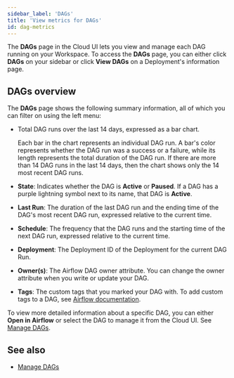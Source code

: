 ```yaml
---
sidebar_label: 'DAGs'
title: 'View metrics for DAGs'
id: dag-metrics
---
```


<head>
  <meta name="description" content="Learn how to monitor Pipeline performance, health, and total task volume in the Cloud UI. These metrics can help you with resource allocation and issue troubleshooting." />
  <meta name="og:description" content="Learn how to monitor Pipeline performance, health, and total task volume in the Cloud UI. These metrics can help you with resource allocation and issue troubleshooting." />
</head>

The **DAGs** page in the Cloud UI lets you view and manage each DAG running on your Workspace. To access the **DAGs** page, you can either click **DAGs** on your sidebar or click **View DAGs** on a Deployment's information page.

## DAGs overview

The **DAGs** page shows the following summary information, all of which you can filter on using the left menu:

- Total DAG runs over the last 14 days, expressed as a bar chart.

    Each bar in the chart represents an individual DAG run. A bar's color represents whether the DAG run was a success or a failure, while its length represents the total duration of the DAG run. If there are more than 14 DAG runs in the last 14 days, then the chart shows only the 14 most recent DAG runs.

- **State**: Indicates whether the DAG is **Active** or **Paused**. If a DAG has a purple lightning symbol next to its name, that DAG is **Active**.
- **Last Run**: The duration of the last DAG run and the ending time of the DAG's most recent DAG run, expressed relative to the current time.
- **Schedule**: The frequency that the DAG runs and the starting time of the next DAG run, expressed relative to the current time.
- **Deployment**:  The Deployment ID of the Deployment for the current DAG Run.
- **Owner(s)**: The Airflow DAG owner attribute. You can change the owner attribute when you write or update your DAG.
- **Tags**: The custom tags that you marked your DAG with. To add custom tags to a DAG, see [Airflow documentation](https://airflow.apache.org/docs/apache-airflow/stable/howto/add-dag-tags.html).


To view more detailed information about a specific DAG, you can either **Open in Airflow** or select the DAG to manage it from the Cloud UI. See [Manage DAGs](manage-dags.md).

## See also 

- [Manage DAGs](manage-dags.md)

